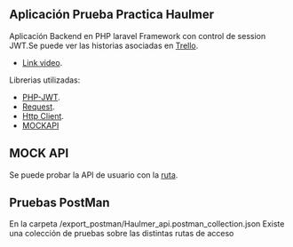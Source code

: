 ## Aplicaci&oacute;n Prueba Practica Haulmer

Aplicación Backend en PHP laravel Framework con control de session JWT.Se puede ver las historias asociadas en [Trello](https://trello.com/b/ve2ZLzpJ).

- [Link video]().

Librerias utilizadas:
- [PHP-JWT](https://github.com/firebase/php-jwt).
- [Request](https://laravel.com/docs/8.x/requests).
- [Http Client](https://laravel.com/docs/8.x/http-client).
- [MOCKAPI](https://www.mockapi.io)

## MOCK API

Se puede probar la API de usuario con la [ruta](https://60380d194e3a9b0017e92ba9.mockapi.io/haulmer_mock/usuarios).

## Pruebas PostMan

En la carpeta /export_postman/Haulmer_api.postman_collection.json Existe una colecci&oacute;n de pruebas sobre las distintas rutas de acceso 
